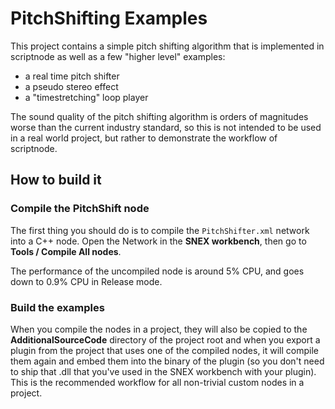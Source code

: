 # PitchShifting Examples

This project contains a simple pitch shifting algorithm that is implemented in scriptnode as well as a few "higher level" examples:

- a real time pitch shifter
- a pseudo stereo effect
- a "timestretching" loop player

The sound quality of the pitch shifting algorithm is orders of magnitudes worse than the current industry standard, so this is not intended to be used in a real world project, but rather to demonstrate the workflow of scriptnode.

## How to build it

### Compile the PitchShift node

The first thing you should do is to compile the `PitchShifter.xml` network into a C++ node. Open the Network in the **SNEX workbench**, then go to **Tools / Compile All nodes**.

The performance of the uncompiled node is around 5% CPU, and goes down to 0.9% CPU in Release mode. 

### Build the examples

When you compile the nodes in a project, they will also be copied to the **AdditionalSourceCode** directory of the project root and when you export a plugin from the project that uses one of the compiled nodes, it will compile them again and embed them into the binary of the plugin (so you don't need to ship that .dll that you've used in the SNEX workbench with your plugin). This is the recommended workflow for all non-trivial custom nodes in a project.